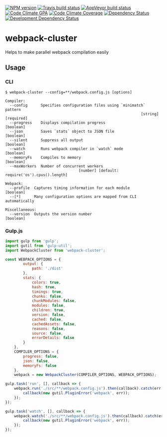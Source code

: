 [![NPM version](http://img.shields.io/npm/v/webpack-cluster.svg?style=flat-square)](https://www.npmjs.org/package/webpack-cluster)
[![Travis build status](http://img.shields.io/travis/mdreizin/webpack-glob/master.svg?style=flat-square)](https://travis-ci.org/mdreizin/webpack-glob)
[![AppVeyor build status](https://img.shields.io/appveyor/ci/mdreizin/webpack-glob/master.svg?style=flat-square)](https://ci.appveyor.com/project/mdreizin/webpack-glob/branch/master)
[![Code Climate GPA](https://img.shields.io/codeclimate/github/github/mdreizin/webpack-glob.svg?style=flat-square)](https://codeclimate.com/github/mdreizin/webpack-glob)
[![Code Climate Coverage](https://img.shields.io/codeclimate/coverage/github/github/mdreizin/webpack-glob.svg?style=flat-square)](https://codeclimate.com/github/mdreizin/webpack-glob)
[![Dependency Status](https://img.shields.io/david/mdreizin/webpack-glob.svg?style=flat-square)](https://david-dm.org/mdreizin/webpack-glob)
[![Development Dependency Status](https://img.shields.io/david/dev/mdreizin/webpack-glob.svg?style=flat-square)](https://david-dm.org/mdreizin/webpack-glob#info=devDependencies)

webpack-cluster
===============

Helps to make parallel webpack compilation easily

<h2 id="usage">Usage</h2>

<h3 id="usage-cli">CLI</h3>

```
$ webpack-cluster --config=**/webpack.config.js [options]

Compiler:
  --config      Specifies configuration files using `minimatch` pattern
                                                             [string] [required]
  --progress    Displays compilation progress                          [boolean]
  --json        Saves `stats` object to JSON file                      [boolean]
  --silent      Suppress all output                                    [boolean]
  --watch       Runs webpack compiler in `watch` mode                  [boolean]
  --memoryFs    Compiles to memory                                     [boolean]
  --maxWorkers  Number of concurrent workers
                                 [number] [default: require('os').cpus().length]

Webpack:
  --profile  Captures timing information for each module               [boolean]
  --[*]      Many configuration options are mapped from CLI automatically

Miscellaneous:
  --version  Outputs the version number                                [boolean]

```

<h3 id="usage-gulp-js">Gulp.js</h3>

```javascript
import gulp from 'gulp';
import gutil from 'gulp-util';
import WebpackCluster from 'webpack-cluster';

const WEBPACK_OPTIONS = {
        output: {
            path: './dist'
        },
        stats: {
            colors: true,
            hash: true,
            timings: true,
            chunks: false,
            chunkModules: false,
            modules: false,
            children: true,
            version: false,
            cached: false,
            cachedAssets: false,
            reasons: false,
            source: false,
            errorDetails: false
        }
    },
    COMPILER_OPTIONS = {
        progress: false,
        json: false,
        memoryFs: false
    },
    webpack = new WebpackCluster(COMPILER_OPTIONS, WEBPACK_OPTIONS);

gulp.task('run', [], callback => {
    webpack.run('./src/**/webpack.config.js').then(callback).catch(err => {
        callback(new gutil.PluginError('webpack', err));
    });
});

gulp.task('watch', [], callback => {
    webpack.watch('./src/**/webpack.config.js').then(callback).catch(err => {
        callback(new gutil.PluginError('webpack', err));
    });
});

```
